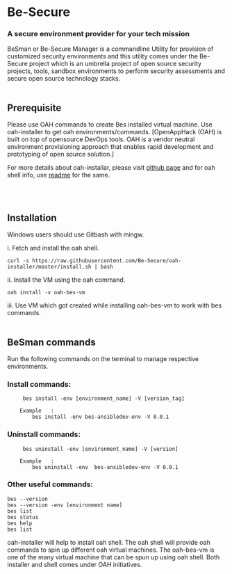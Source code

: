  # Be-Secure
   
### A secure environment provider for your tech mission

BeSman or Be-Secure Manager is a commandline Utility for provision of customized security environments and this utility comes under the Be-Secure project which is an umbrella project of open source security projects, tools, sandbox environments to perform security assessments and secure open source technology stacks.
<br><br>

## Prerequisite

Please use OAH commands to create Bes installed virtual machine. Use oah-installer to get oah environments/commands. 
[OpenAppHack (OAH) is built on top of opensource DevOps tools. OAH is a vendor neutral environment provisioning approach that enables rapid development and prototyping of open source solution.]

For more details about oah-installar, please visit [github page](https://github.com/Be-Secure/oah-installer/blob/master/README.md) and for oah shell info, use [readme](https://github.com/Be-Secure/oah-shell/blob/master/README.md) for the same.

<br><br>
## Installation
Windows users should use Gitbash with mingw. 

i. Fetch and install the oah shell.
	
	curl -s https://raw.githubusercontent.com/Be-Secure/oah-installer/master/install.sh | bash

ii. Install the VM using the oah command.
	
	oah install -v oah-bes-vm 
	
iii. Use VM which got created while installing oah-bes-vm to work with bes commands. 
<br><br>
## BeSman commands

Run the following commands on the terminal to manage respective environments.

### Install commands:

         bes install -env [environment_name] -V [version_tag]

        Example   :
            bes install -env bes-ansibledev-env -V 0.0.1


### Uninstall commands:

         bes uninstall -env [environment_name] -V [version]

        Example   :
            bes uninstall -env  bes-ansibledev-env -V 0.0.1

 
### Other useful commands:        

	bes --version
	bes --version -env [environment name]
	bes list
	bes status
	bes help
	bes list


oah-installer will help to install oah shell.  The oah shell will provide oah commands to spin up different oah virtual machines. The oah-bes-vm is one of the many virtual machine that can be spun up using oah shell. Both installer and shell comes under OAH initiatives. 
